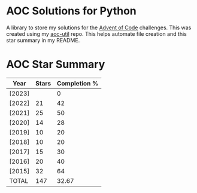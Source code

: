 # AOC Solutions for Python
A library to store my solutions for the <a href=https://adventofcode.com>Advent of Code</a>
challenges. This was created using my <a href=https://github.com/jaceiverson/aoc-util>aoc-util</a> repo. This helps automate file creation and this star summary in my README.

# AOC Star Summary
| Year   |   Stars |   Completion % |
|--------|---------|----------------|
| [2023] |         |           0    |
| [2022] |      21 |          42    |
| [2021] |      25 |          50    |
| [2020] |      14 |          28    |
| [2019] |      10 |          20    |
| [2018] |      10 |          20    |
| [2017] |      15 |          30    |
| [2016] |      20 |          40    |
| [2015] |      32 |          64    |
| TOTAL  |     147 |          32.67 |

